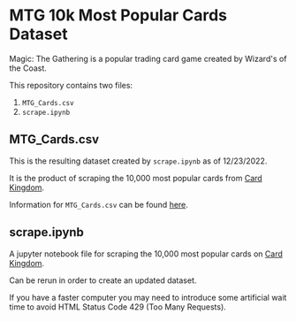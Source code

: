 # MTG 10k Most Popular Cards Dataset

Magic: The Gathering is a popular trading card game created by Wizard's of the Coast.

This repository contains two files:
1. `MTG_Cards.csv`
2. `scrape.ipynb`

## MTG_Cards.csv
This is the resulting dataset created by `scrape.ipynb` as of 12/23/2022.

It is the product of scraping the 10,000 most popular cards from [Card Kingdom](https://www.cardkingdom.com/).

Information for `MTG_Cards.csv` can be found [here](https://github.com/Agustin-Mor/MTG-10k-Most-Popular-Cards-Dataset/tree/main/MTG_Cards).

## scrape.ipynb
A jupyter notebook file for scraping the 10,000 most popular cards on [Card Kingdom](https://www.cardkingdom.com/).

Can be rerun in order to create an updated dataset.

If you have a faster computer you may need to introduce some artificial wait time to avoid HTML Status Code 429 (Too Many Requests).
